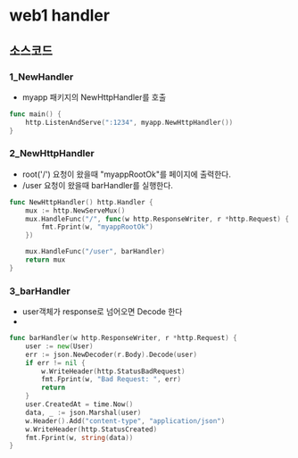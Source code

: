 # web1 handler

## 소스코드

### 1_NewHandler
- myapp 패키지의 NewHttpHandler를 호출
```go
func main() {
	http.ListenAndServe(":1234", myapp.NewHttpHandler())
}
```
### 2_NewHttpHandler
- root('/') 요청이 왔을때 "myappRootOk"를 페이지에 출력한다.
- /user 요청이 왔을때 barHandler를 실행한다.
```go
func NewHttpHandler() http.Handler {
	mux := http.NewServeMux()
	mux.HandleFunc("/", func(w http.ResponseWriter, r *http.Request) {
		fmt.Fprint(w, "myappRootOk")
	})

	mux.HandleFunc("/user", barHandler)
	return mux
}
```
### 3_barHandler
- user객체가 response로 넘어오면 Decode 한다
- 
```go
func barHandler(w http.ResponseWriter, r *http.Request) {
	user := new(User)
	err := json.NewDecoder(r.Body).Decode(user)
	if err != nil {
		w.WriteHeader(http.StatusBadRequest)
		fmt.Fprint(w, "Bad Request: ", err)
		return
	}
	user.CreatedAt = time.Now()
	data, _ := json.Marshal(user)
	w.Header().Add("content-type", "application/json")
	w.WriteHeader(http.StatusCreated)
	fmt.Fprint(w, string(data))
}
```
